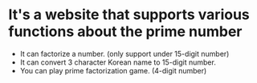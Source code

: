# It's a website that supports various functions about the prime number
- It can factorize a number. (only support under 15-digit number)
- It can convert 3 character Korean name to 15-digit number.
- You can play prime factorization game. (4-digit number)

